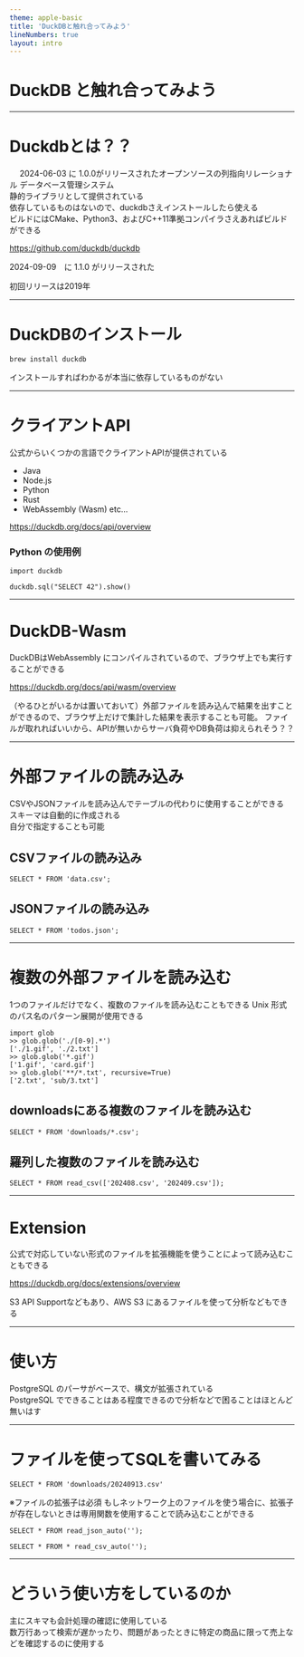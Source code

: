 ```yaml
---
theme: apple-basic
title: 'DuckDBと触れ合ってみよう'
lineNumbers: true
layout: intro
---
```


# DuckDB と触れ合ってみよう

---

# Duckdbとは？？
　
2024-06-03 に 1.0.0がリリースされたオープンソースの列指向リレーショナル データベース管理システム  
静的ライブラリとして提供されている  
依存しているものはないので、duckdbさえインストールしたら使える  
ビルドにはCMake、Python3、およびC++11準拠コンパイラさえあればビルドができる  

https://github.com/duckdb/duckdb

2024-09-09　に 1.1.0 がリリースされた

初回リリースは2019年

---

# DuckDBのインストール

```
brew install duckdb
```

インストールすればわかるが本当に依存しているものがない

---

# クライアントAPI

公式からいくつかの言語でクライアントAPIが提供されている

- Java
- Node.js
- Python
- Rust
- WebAssembly (Wasm)
etc...

https://duckdb.org/docs/api/overview


### Python の使用例

```
import duckdb

duckdb.sql("SELECT 42").show()
```

---

# DuckDB-Wasm

DuckDBはWebAssembly にコンパイルされているので、ブラウザ上でも実行することができる

https://duckdb.org/docs/api/wasm/overview

（やるひとがいるかは置いておいて）外部ファイルを読み込んで結果を出すことができるので、ブラウザ上だけで集計した結果を表示することも可能。
ファイルが取れればいいから、APIが無いからサーバ負荷やDB負荷は抑えられそう？？

---

# 外部ファイルの読み込み

CSVやJSONファイルを読み込んでテーブルの代わりに使用することができる  
スキーマは自動的に作成される  
自分で指定することも可能  


## CSVファイルの読み込み

```
SELECT * FROM 'data.csv';
```

## JSONファイルの読み込み

```
SELECT * FROM 'todos.json';
```

---

# 複数の外部ファイルを読み込む

1つのファイルだけでなく、複数のファイルを読み込むこともできる
Unix 形式のパス名のパターン展開が使用できる

```
import glob
>> glob.glob('./[0-9].*')
['./1.gif', './2.txt']
>> glob.glob('*.gif')
['1.gif', 'card.gif']
>> glob.glob('**/*.txt', recursive=True)
['2.txt', 'sub/3.txt']
```

## downloadsにある複数のファイルを読み込む

```
SELECT * FROM 'downloads/*.csv';
```

## 羅列した複数のファイルを読み込む

```
SELECT * FROM read_csv(['202408.csv', '202409.csv']);
```

---

# Extension

公式で対応していない形式のファイルを拡張機能を使うことによって読み込むこともできる  
  
https://duckdb.org/docs/extensions/overview  
  
S3 API Supportなどもあり、AWS S3 にあるファイルを使って分析などもできる

---

# 使い方

PostgreSQL のパーサがベースで、構文が拡張されている  
PostgreSQL でできることはある程度できるので分析などで困ることはほとんど無いはす

---

# ファイルを使ってSQLを書いてみる

```
SELECT * FROM 'downloads/20240913.csv'
```

※ファイルの拡張子は必須
もしネットワーク上のファイルを使う場合に、拡張子が存在しないときは専用関数を使用することで読み込むことができる

```
SELECT * FROM read_json_auto('');
```

```
SELECT * FROM * read_csv_auto('');
```

---

# どういう使い方をしているのか

主にスキマも会計処理の確認に使用している  
数万行あって検索が遅かったり、問題があったときに特定の商品に限って売上などを確認するのに使用する

